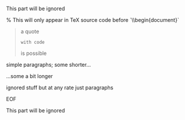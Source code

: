 
This part will be ignored

<start/>


<append dest=front realm=tex>
<raw>% This will only appear in TeX source code before `\\begin{document}`</raw>
</append>

<append dest=front realm=html>
<raw><!-- This will only appear in HTML source code in the `<head>` section --></raw>
</append>

> a quote
> ```
> with code
> ```
> is possible

simple paragraphs;
some shorter...




...some a bit longer

<ignore>
ignored stuff
</ignore>
but at any rate
just
paragraphs

EOF
<stop/>

This part will be ignored